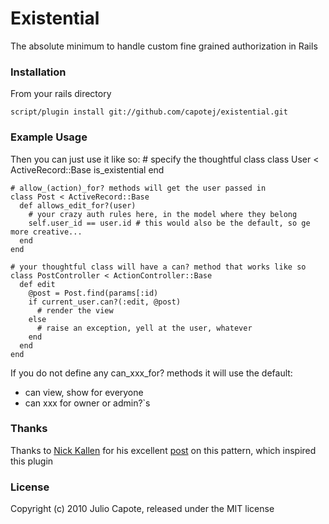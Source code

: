 # Existential
The absolute minimum to handle custom fine grained authorization in Rails

### Installation
From your rails directory

    script/plugin install git://github.com/capotej/existential.git

### Example Usage
Then you can just use it like so:
    # specify the thoughtful class
    class User < ActiveRecord::Base
      is_existential
    end

    # allow_(action)_for? methods will get the user passed in
    class Post < ActiveRecord::Base
      def allows_edit_for?(user)
        # your crazy auth rules here, in the model where they belong
        self.user_id == user.id # this would also be the default, so ge more creative... 
      end
    end

    # your thoughtful class will have a can? method that works like so
    class PostController < ActionController::Base
      def edit
        @post = Post.find(params[:id)
       	if current_user.can?(:edit, @post)
          # render the view          
        else
          # raise an exception, yell at the user, whatever
        end
      end
    end    

If you do not define any can_xxx_for? methods it will use the default:

 - can view, show for everyone
 - can xxx for owner or admin?`s

### Thanks

Thanks to [Nick Kallen](twitter.com/nk) for his excellent [post](http://pivotallabs.com/users/nick/blog/articles/272-access-control-permissions-in-rails) on this pattern, which inspired this plugin


### License

Copyright (c) 2010 Julio Capote, released under the MIT license
